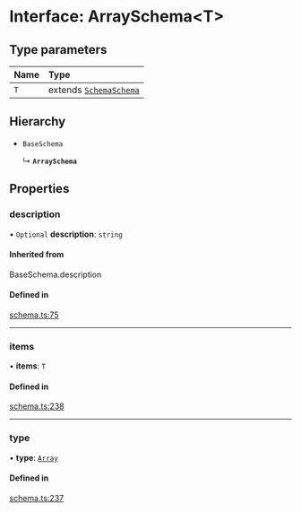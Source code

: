 # Interface: ArraySchema<T\>

## Type parameters

| Name | Type |
| :------ | :------ |
| `T` | extends [`Schema`](../types/Schema.md)[`Schema`](../types/Schema.md) |

## Hierarchy

- `BaseSchema`

  ↳ **`ArraySchema`**

## Properties

### description

• `Optional` **description**: `string`

#### Inherited from

BaseSchema.description

#### Defined in

[schema.ts:75](https://github.com/coda/packs-sdk/blob/main/schema.ts#L75)

___

### items

• **items**: `T`

#### Defined in

[schema.ts:238](https://github.com/coda/packs-sdk/blob/main/schema.ts#L238)

___

### type

• **type**: [`Array`](../enums/ValueType.md#array)

#### Defined in

[schema.ts:237](https://github.com/coda/packs-sdk/blob/main/schema.ts#L237)
